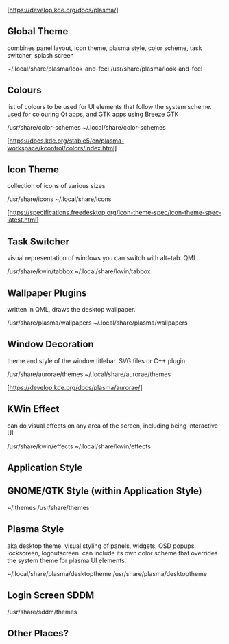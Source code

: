 [https://develop.kde.org/docs/plasma/]

## Global Theme
combines panel layout, icon theme, plasma style, color scheme, task switcher, splash screen

~/.local/share/plasma/look-and-feel
/usr/share/plasma/look-and-feel

## Colours
list of colours to be used for UI elements that follow the system scheme. used for colouring Qt apps, and GTK apps using Breeze GTK

/usr/share/color-schemes
~/.local/share/color-schemes

[https://docs.kde.org/stable5/en/plasma-workspace/kcontrol/colors/index.html]

## Icon Theme
collection of icons of various sizes

/usr/share/icons
~/.local/share/icons

[https://specifications.freedesktop.org/icon-theme-spec/icon-theme-spec-latest.html]

## Task Switcher
visual representation of windows you can switch with alt+tab. QML.

/usr/share/kwin/tabbox
~/.local/share/kwin/tabbox

## Wallpaper Plugins
written in QML, draws the desktop wallpaper.

/usr/share/plasma/wallpapers
~/.local/share/plasma/wallpapers

## Window Decoration
theme and style of the window titlebar. SVG files or C++ plugin

/usr/share/aurorae/themes
~/.local/share/aurorae/themes

[https://develop.kde.org/docs/plasma/aurorae/]

## KWin Effect
can do visual effects on any area of the screen, including being interactive UI

/usr/share/kwin/effects
~/.local/share/kwin/effects

## Application Style

## GNOME/GTK Style (within Application Style)
~/.themes
/usr/share/themes

## Plasma Style
aka desktop theme. visual styling of panels, widgets, OSD popups, lockscreen, logoutscreen.
can include its own color scheme that overrides the system theme for plasma UI elements.

~/.local/share/plasma/desktoptheme
/usr/share/plasma/desktoptheme

## Login Screen SDDM

/usr/share/sddm/themes

## Other Places?
